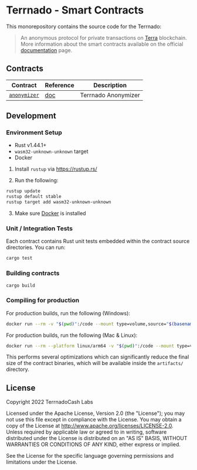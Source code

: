 # Terrnado - Smart Contracts

This monorepository contains the source code for the Terrnado:

> An anonymous protocol for private transactions on [Terra](https://terra.money) blockchain.
More information about the smart contracts available on the official [documentation](https://docs.terrnado.cash/) page.

## Contracts

| Contract                       | Reference | Description | 
|--------------------------------| --------- | ------------|
| [`anonymizer`](./contracts/terrnado-anonymizer)            | [doc](https://docs.terrnado.cash/smart-contracts/deployed-contracts/anonymizer) | Terrnado Anonymizer |


## Development

### Environment Setup

- Rust v1.44.1+
- `wasm32-unknown-unknown` target
- Docker

1. Install `rustup` via https://rustup.rs/

2. Run the following:

```sh
rustup update
rustup default stable
rustup target add wasm32-unknown-unknown
```

3. Make sure [Docker](https://www.docker.com/) is installed

### Unit / Integration Tests

Each contract contains Rust unit tests embedded within the contract source directories. You can run:

```sh
cargo test
```

### Building contracts

```sh
cargo build
```

### Compiling for production

For production builds, run the following (Windows):

```sh
docker run --rm -v "$(pwd)":/code --mount type=volume,source="$(basename "$(pwd)")_cache",target=/code/target --mount type=volume,source=registry_cache,target=/usr/local/cargo/registry cosmwasm/workspace-optimizer:0.12.5
```

For production builds, run the following (Mac & Linux):

```sh
docker run --rm --platform linux/arm64 -v "$(pwd)":/code --mount type=volume,source="$(basename "$(pwd)")_cache",target=/code/target --mount type=volume,source=registry_cache,target=/usr/local/cargo/registry   cosmwasm/workspace-optimizer-arm64:0.12.5
```

This performs several optimizations which can significantly reduce the final size of the contract binaries, which will be available inside the `artifacts/` directory.

## License

Copyright 2022 TerrnadoCash Labs

Licensed under the Apache License, Version 2.0 (the "License"); you may not use this file except in compliance with the
License. You may obtain a copy of the License at http://www.apache.org/licenses/LICENSE-2.0. Unless required by
applicable law or agreed to in writing, software distributed under the License is distributed on an "AS IS" BASIS,
WITHOUT WARRANTIES OR CONDITIONS OF ANY KIND, either express or implied.

See the License for the specific language governing permissions and limitations under the License.